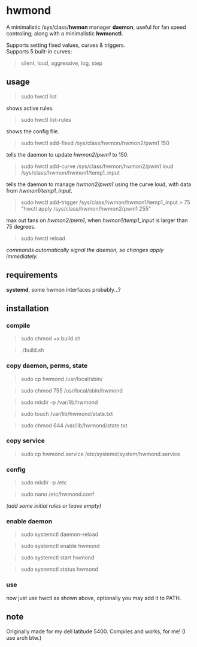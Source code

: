 # hwmond
A minimalistic /sys/class/**hwmon** manager **daemon**, useful for fan speed controling; along with a minimalistic **hwmonctl**. 

Supports setting fixed values, curves & triggers.\
Supports 5 built-in curves:
> silent, loud, aggressive, log, step



## usage
>sudo hwctl list

shows active rules.

>sudo hwctl list-rules

shows the config file.

>sudo hwctl add-fixed /sys/class/hwmon/hwmon2/pwm1 150

tells the daemon to update *hwmon2/pwm1* to 150.

>sudo hwctl add-curve /sys/class/hwmon/hwmon2/pwm1 loud /sys/class/hwmon/hwmon1/temp1_input

tells the daemon to manage *hwmon2/pwm1* using the curve loud, with data from *hwmon1/temp1_input*.


>sudo hwctl add-trigger /sys/class/hwmon/hwmon1/temp1_input > 75 "hwctl apply /sys/class/hwmon/hwmon2/pwm1 255"

max out fans on *hwmon2/pwm1*, when *hwmon1/temp1_input* is larger than 75 degrees.

>sudo hwctl reload

*commands automatically signal the daemon, so changes apply immediately.*

## requirements
**systemd**, some hwmon interfaces probably...?

## installation
### compile
>sudo chmod +x build.sh

>./build.sh


### copy daemon, perms, state
>sudo cp hwmond /usr/local/sbin/

>sudo chmod 755 /usr/local/sbin/hwmond

>sudo mkdir -p /var/lib/hwmond

>sudo touch /var/lib/hwmond/state.txt

>sudo chmod 644 /var/lib/hwmond/state.txt

### copy service
>sudo cp hwmond.service /etc/systemd/system/hwmond.service

### config
>sudo mkdir -p /etc

>sudo nano /etc/hwmond.conf

*(add some initial rules or leave empty)*

### enable daemon
>sudo systemctl daemon-reload

>sudo systemctl enable hwmond

>sudo systemctl start hwmond

>sudo systemctl status hwmond

### use
now just use hwctl as shown above, optionally you may add it to PATH.

## note
Originally made for my dell latitude 5400. Compiles and works, for me! (I use arch btw.)
